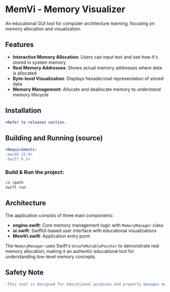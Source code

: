 # MemVi - Memory Visualizer

An educational GUI tool for computer architecture learning, focusing on memory allocation and visualization.

## Features

- **Interactive Memory Allocation**: Users can input text and see how it's stored in system memory
- **Real Memory Addresses**: Shows actual memory addresses where data is allocated
- **Byte-level Visualization**: Displays hexadecimal representation of stored data
- **Memory Management**: Allocate and deallocate memory to understand memory lifecycle

## Installation 

```diff
+Refer to releases section.
```

## Building and Running (source)

```diff
+Requirements:
-macOS 15.0+
-Swift 6.1+
```

### Build & Run the project:
```bash
cd /path
swift run
```

## Architecture

The application consists of three main components:

- **engine.swift**: Core memory management logic with `MemoryManager` class
- **ui.swift**: SwiftUI-based user interface with educational visualizations
- **MemVi.swift**: Application entry point

The `MemoryManager` uses Swift's `UnsafeMutablePointer` to demonstrate real memory allocation, making it an authentic educational tool for understanding low-level memory concepts.

## Safety Note
```diff
-This tool is designed for educational purposes and properly manages memory allocation and deallocation to prevent memory leaks and crashes.
```